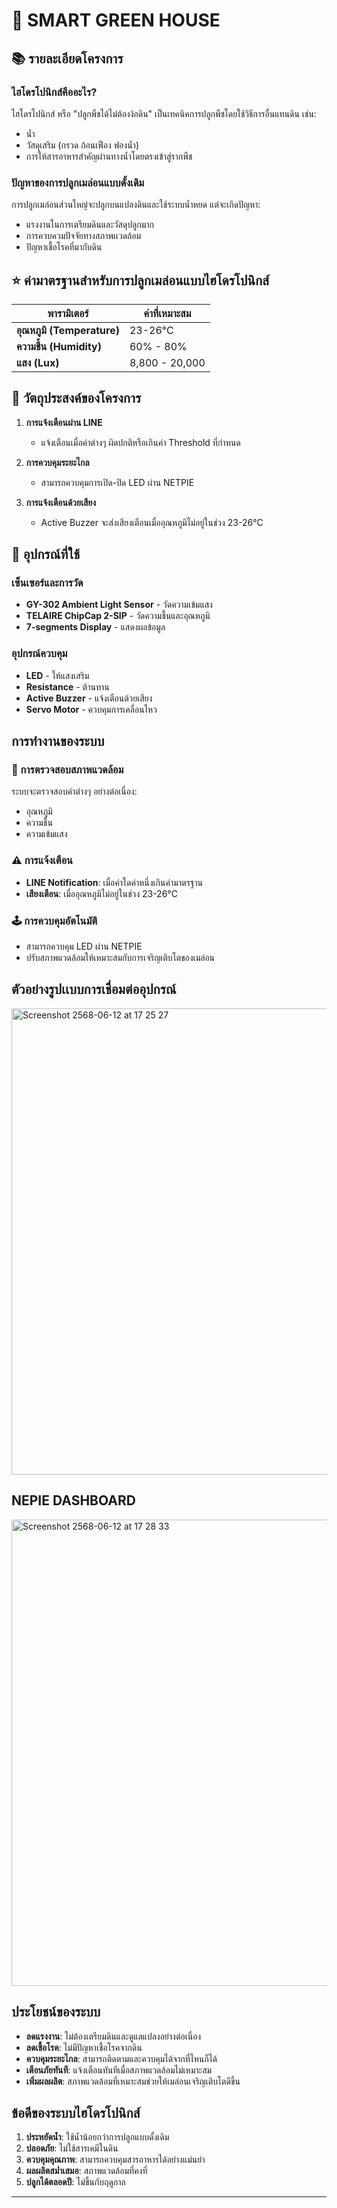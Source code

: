 # 🍈 SMART GREEN HOUSE 

## 📚 รายละเอียดโครงการ

### ไฮโดรโปนิกส์คืออะไร?
ไฮโดรโปนิกส์ หรือ "ปลูกพืชได้ไม่ต้องง้อดิน" เป็นเทคนิคการปลูกพืชโดยใช้วิธีการอื่นแทนดิน เช่น:
- น้ำ
- วัสดุเสริม (กรวด ก้อนเฟือง ฟองน้ำ)
- การให้สารอาหารสำคัญผ่านทางน้ำโดยตรงเข้าสู่รากพืช

### ปัญหาของการปลูกเมล่อนแบบดั้งเดิม
การปลูกเมล่อนส่วนใหญ่จะปลูกบนแปลงดินและใช้ระบบน้ำหยด แต่จะเกิดปัญหา:
- แรงงานในการเตรียมดินและวัสดุปลูกมาก
- การควบควมปัจจัยทางสภาพเเวดล้อม
- ปัญหาเชื้อโรคที่มากับดิน

## ⭐️ ค่ามาตรฐานสำหรับการปลูกเมล่อนแบบไฮโดรโปนิกส์

| พารามิเตอร์ | ค่าที่เหมาะสม |
|-------------|---------------|
| **อุณหภูมิ (Temperature)** | 23-26°C |
| **ความชื้น (Humidity)** | 60% - 80% |
| **แสง (Lux)** | 8,800 - 20,000 |

## 📌 วัตถุประสงค์ของโครงการ

1. **การแจ้งเตือนผ่าน LINE**
   - แจ้งเตือนเมื่อค่าต่างๆ ผิดปกติหรือเกินค่า Threshold ที่กำหนด

2. **การควบคุมระยะไกล**
   - สามารถควบคุมการเปิด-ปิด LED ผ่าน NETPIE

3. **การแจ้งเตือนด้วยเสียง**
   - Active Buzzer จะส่งเสียงเตือนเมื่ออุณหภูมิไม่อยู่ในช่วง 23-26°C

## 🧰 อุปกรณ์ที่ใช้

### เซ็นเซอร์และการวัด
- **GY-302 Ambient Light Sensor** - วัดความเข้มแสง
- **TELAIRE ChipCap 2-SIP** - วัดความชื้นและอุณหภูมิ
- **7-segments Display** - แสดงผลข้อมูล

### อุปกรณ์ควบคุม
- **LED** - ให้แสงเสริม
- **Resistance** - ต้านทาน
- **Active Buzzer** - แจ้งเตือนด้วยเสียง
- **Servo Motor** - ควบคุมการเคลื่อนไหว

## การทำงานของระบบ

### 🧪 การตรวจสอบสภาพแวดล้อม
ระบบจะตรวจสอบค่าต่างๆ อย่างต่อเนื่อง:
- อุณหภูมิ
- ความชื้น
- ความเข้มแสง

### ⚠️ การแจ้งเตือน
- **LINE Notification**: เมื่อค่าใดค่าหนึ่งเกินค่ามาตรฐาน
- **เสียงเตือน**: เมื่ออุณหภูมิไม่อยู่ในช่วง 23-26°C

### 🕹️ การควบคุมอัตโนมัติ
- สามารถควบคุม LED ผ่าน NETPIE
- ปรับสภาพแวดล้อมให้เหมาะสมกับการเจริญเติบโตของเมล่อน

## ตัวอย่างรูปเเบบการเชื่อมต่ออุปกรณ์
<img width="746" alt="Screenshot 2568-06-12 at 17 25 27" src="https://github.com/user-attachments/assets/bf63ed44-615f-4450-8787-5a09b1d299be" />

## NEPIE DASHBOARD
<img width="746" alt="Screenshot 2568-06-12 at 17 28 33" src="https://github.com/user-attachments/assets/5541c4a3-e2b6-4519-b890-4f2ea635ee47" />


## ประโยชน์ของระบบ

- **ลดแรงงาน**: ไม่ต้องเตรียมดินและดูแลแปลงอย่างต่อเนื่อง
- **ลดเชื้อโรค**: ไม่มีปัญหาเชื้อโรคจากดิน
- **ควบคุมระยะไกล**: สามารถติดตามและควบคุมได้จากที่ไหนก็ได้
- **เตือนภัยทันที**: แจ้งเตือนทันทีเมื่อสภาพแวดล้อมไม่เหมาะสม
- **เพิ่มผลผลิต**: สภาพแวดล้อมที่เหมาะสมช่วยให้เมล่อนเจริญเติบโตดีขึ้น

## ข้อดีของระบบไฮโดรโปนิกส์

1. **ประหยัดน้ำ**: ใช้น้ำน้อยกว่าการปลูกแบบดั้งเดิม
2. **ปลอดภัย**: ไม่ใช้สารเคมีในดิน
3. **ควบคุมคุณภาพ**: สามารถควบคุมสารอาหารได้อย่างแม่นยำ
4. **ผลผลิตสม่ำเสมอ**: สภาพแวดล้อมที่คงที่
5. **ปลูกได้ตลอดปี**: ไม่ขึ้นกับฤดูกาล

---
